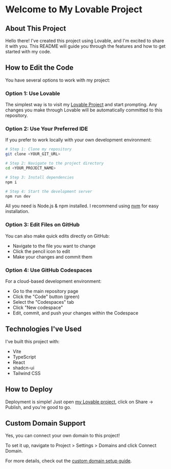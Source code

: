 # Welcome to My Lovable Project

## About This Project

Hello there! I've created this project using Lovable, and I'm excited to share it with you. This README will guide you through the features and how to get started with my code.

## How to Edit the Code

You have several options to work with my project:

### Option 1: Use Lovable
The simplest way is to visit my [Lovable Project](https://lovable.dev/projects/b1115c4a-8f36-4146-9beb-a715c78543f5) and start prompting. Any changes you make through Lovable will be automatically committed to this repository.

### Option 2: Use Your Preferred IDE
If you prefer to work locally with your own development environment:

```sh
# Step 1: Clone my repository
git clone <YOUR_GIT_URL>

# Step 2: Navigate to the project directory
cd <YOUR_PROJECT_NAME>

# Step 3: Install dependencies
npm i

# Step 4: Start the development server
npm run dev
```

All you need is Node.js & npm installed. I recommend using [nvm](https://github.com/nvm-sh/nvm#installing-and-updating) for easy installation.

### Option 3: Edit Files on GitHub
You can also make quick edits directly on GitHub:
- Navigate to the file you want to change
- Click the pencil icon to edit
- Make your changes and commit them

### Option 4: Use GitHub Codespaces
For a cloud-based development environment:
- Go to the main repository page
- Click the "Code" button (green)
- Select the "Codespaces" tab
- Click "New codespace"
- Edit, commit, and push your changes within the Codespace

## Technologies I've Used

I've built this project with:
- Vite
- TypeScript
- React
- shadcn-ui
- Tailwind CSS

## How to Deploy

Deployment is simple! Just open [my Lovable project](https://lovable.dev/projects/b1115c4a-8f36-4146-9beb-a715c78543f5), click on Share → Publish, and you're good to go.

## Custom Domain Support

Yes, you can connect your own domain to this project! 

To set it up, navigate to Project > Settings > Domains and click Connect Domain.

For more details, check out the [custom domain setup guide](https://docs.lovable.dev/tips-tricks/custom-domain#step-by-step-guide).
